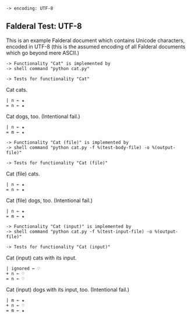     -> encoding: UTF-8

Falderal Test: UTF-8
--------------------

This is an example Falderal document which contains Unicode
characters, encoded in UTF-8 (this is the assumed encoding
of all Falderal documents which go beyond mere ASCII.)

    -> Functionality "Cat" is implemented by
    -> shell command "python cat.py"

    -> Tests for functionality "Cat"

Cat cats.

    | n ← ★
    = n ← ★

Cat dogs, too. (Intentional fail.)

    | n ← ★
    = m ← ★

    -> Functionality "Cat (file)" is implemented by
    -> shell command "python cat.py -f %(test-body-file) -o %(output-file)"

    -> Tests for functionality "Cat (file)"

Cat (file) cats.

    | n ← ★
    = n ← ★

Cat (file) dogs, too. (Intentional fail.)

    | n ← ★
    = m ← ★

    -> Functionality "Cat (input)" is implemented by
    -> shell command "python cat.py -f %(test-input-file) -o %(output-file)"

    -> Tests for functionality "Cat (input)"

Cat (input) cats with its input.

    | ignored ← ♡
    + n ← ♡
    = n ← ♡

Cat (input) dogs with its input, too. (Intentional fail.)

    | m ← ★
    + n ← ♡
    = m ← ★
